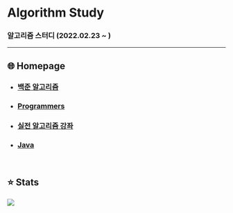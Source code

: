 # Algorithm Study

### 알고리즘 스터디 (2022.02.23 ~ )

---

## :globe_with_meridians: Homepage

* ### [백준 알고리즘](https://www.acmicpc.net/)

* ### [Programmers](https://programmers.co.kr/)

* ### [실전 알고리즘 강좌](https://www.youtube.com/playlist?list=PLRx0vPvlEmdDHxCvAQS1_6XV4deOwfVrz)

* ### [Java](https://www.oracle.com/java/)

<br>

## :star: Stats
<a href="https://solved.ac/choihm9903">
  <img src="http://mazassumnida.wtf/api/v2/generate_badge?boj=choihm9903" />
</a>